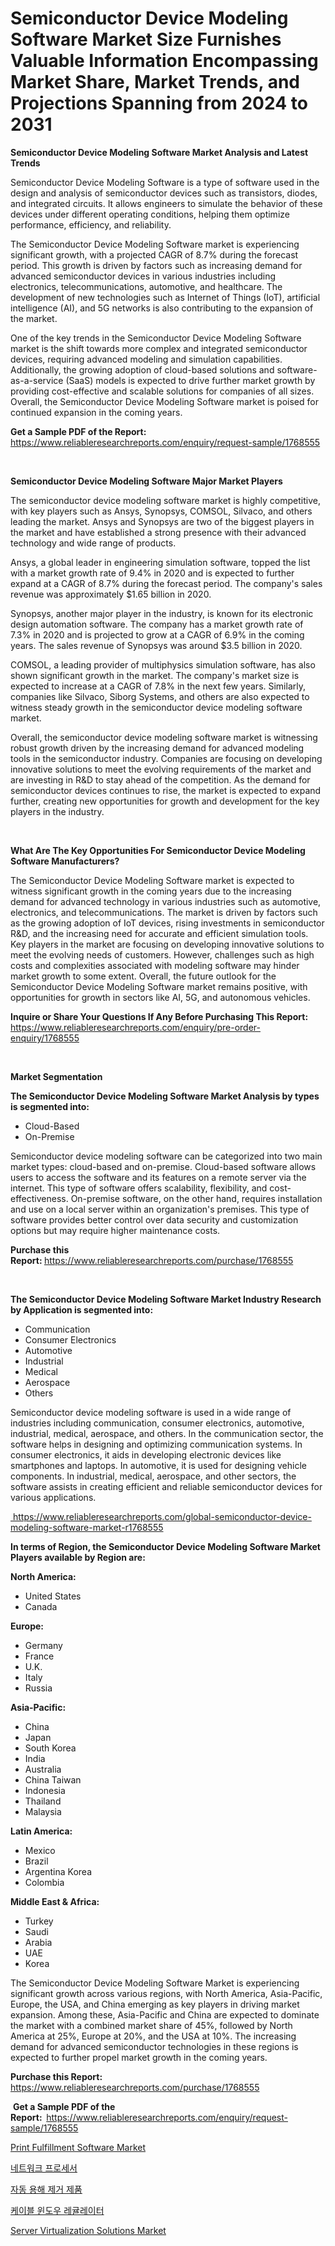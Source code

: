 <p><h1>Semiconductor Device Modeling Software Market Size Furnishes Valuable Information Encompassing Market Share, Market Trends, and Projections Spanning from 2024 to 2031</h1></p><p><strong>Semiconductor Device Modeling Software Market Analysis and Latest Trends</strong></p>
<p><p>Semiconductor Device Modeling Software is a type of software used in the design and analysis of semiconductor devices such as transistors, diodes, and integrated circuits. It allows engineers to simulate the behavior of these devices under different operating conditions, helping them optimize performance, efficiency, and reliability.</p><p>The Semiconductor Device Modeling Software market is experiencing significant growth, with a projected CAGR of 8.7% during the forecast period. This growth is driven by factors such as increasing demand for advanced semiconductor devices in various industries including electronics, telecommunications, automotive, and healthcare. The development of new technologies such as Internet of Things (IoT), artificial intelligence (AI), and 5G networks is also contributing to the expansion of the market.</p><p>One of the key trends in the Semiconductor Device Modeling Software market is the shift towards more complex and integrated semiconductor devices, requiring advanced modeling and simulation capabilities. Additionally, the growing adoption of cloud-based solutions and software-as-a-service (SaaS) models is expected to drive further market growth by providing cost-effective and scalable solutions for companies of all sizes. Overall, the Semiconductor Device Modeling Software market is poised for continued expansion in the coming years.</p></p>
<p><strong>Get a Sample PDF of the Report:&nbsp;</strong> <a href="https://www.reliableresearchreports.com/enquiry/request-sample/1768555">https://www.reliableresearchreports.com/enquiry/request-sample/1768555</a></p>
<p>&nbsp;</p>
<p><strong>Semiconductor Device Modeling Software Major Market Players</strong></p>
<p><p>The semiconductor device modeling software market is highly competitive, with key players such as Ansys, Synopsys, COMSOL, Silvaco, and others leading the market. Ansys and Synopsys are two of the biggest players in the market and have established a strong presence with their advanced technology and wide range of products.</p><p>Ansys, a global leader in engineering simulation software, topped the list with a market growth rate of 9.4% in 2020 and is expected to further expand at a CAGR of 8.7% during the forecast period. The company's sales revenue was approximately $1.65 billion in 2020.</p><p>Synopsys, another major player in the industry, is known for its electronic design automation software. The company has a market growth rate of 7.3% in 2020 and is projected to grow at a CAGR of 6.9% in the coming years. The sales revenue of Synopsys was around $3.5 billion in 2020.</p><p>COMSOL, a leading provider of multiphysics simulation software, has also shown significant growth in the market. The company's market size is expected to increase at a CAGR of 7.8% in the next few years. Similarly, companies like Silvaco, Siborg Systems, and others are also expected to witness steady growth in the semiconductor device modeling software market.</p><p>Overall, the semiconductor device modeling software market is witnessing robust growth driven by the increasing demand for advanced modeling tools in the semiconductor industry. Companies are focusing on developing innovative solutions to meet the evolving requirements of the market and are investing in R&D to stay ahead of the competition. As the demand for semiconductor devices continues to rise, the market is expected to expand further, creating new opportunities for growth and development for the key players in the industry.</p></p>
<p>&nbsp;</p>
<p><strong>What Are The Key Opportunities For Semiconductor Device Modeling Software Manufacturers?</strong></p>
<p><p>The Semiconductor Device Modeling Software market is expected to witness significant growth in the coming years due to the increasing demand for advanced technology in various industries such as automotive, electronics, and telecommunications. The market is driven by factors such as the growing adoption of IoT devices, rising investments in semiconductor R&D, and the increasing need for accurate and efficient simulation tools. Key players in the market are focusing on developing innovative solutions to meet the evolving needs of customers. However, challenges such as high costs and complexities associated with modeling software may hinder market growth to some extent. Overall, the future outlook for the Semiconductor Device Modeling Software market remains positive, with opportunities for growth in sectors like AI, 5G, and autonomous vehicles.</p></p>
<p><strong>Inquire or Share Your Questions If Any Before Purchasing This Report:</strong> <a href="https://www.reliableresearchreports.com/enquiry/pre-order-enquiry/1768555">https://www.reliableresearchreports.com/enquiry/pre-order-enquiry/1768555</a></p>
<p>&nbsp;</p>
<p><strong>Market Segmentation</strong></p>
<p><strong>The Semiconductor Device Modeling Software Market Analysis by types is segmented into:</strong></p>
<p><ul><li>Cloud-Based</li><li>On-Premise</li></ul></p>
<p><p>Semiconductor device modeling software can be categorized into two main market types: cloud-based and on-premise. Cloud-based software allows users to access the software and its features on a remote server via the internet. This type of software offers scalability, flexibility, and cost-effectiveness. On-premise software, on the other hand, requires installation and use on a local server within an organization's premises. This type of software provides better control over data security and customization options but may require higher maintenance costs.</p></p>
<p><strong>Purchase this Report:&nbsp;</strong><a href="https://www.reliableresearchreports.com/purchase/1768555">https://www.reliableresearchreports.com/purchase/1768555</a></p>
<p>&nbsp;</p>
<p><strong>The Semiconductor Device Modeling Software Market Industry Research by Application is segmented into:</strong></p>
<p><ul><li>Communication</li><li>Consumer Electronics</li><li>Automotive</li><li>Industrial</li><li>Medical</li><li>Aerospace</li><li>Others</li></ul></p>
<p><p>Semiconductor device modeling software is used in a wide range of industries including communication, consumer electronics, automotive, industrial, medical, aerospace, and others. In the communication sector, the software helps in designing and optimizing communication systems. In consumer electronics, it aids in developing electronic devices like smartphones and laptops. In automotive, it is used for designing vehicle components. In industrial, medical, aerospace, and other sectors, the software assists in creating efficient and reliable semiconductor devices for various applications.</p></p>
<p><a href="https://www.reliableresearchreports.com/global-semiconductor-device-modeling-software-market-r1768555">&nbsp;https://www.reliableresearchreports.com/global-semiconductor-device-modeling-software-market-r1768555</a></p>
<p><strong>In terms of Region, the Semiconductor Device Modeling Software Market Players available by Region are:</strong></p>
<p>
    <p> <strong> North America: </strong>
        <ul>
            <li>United States</li>
            <li>Canada</li>
        </ul>
        </p> 
    <p> <strong> Europe: </strong>
        <ul>
            <li>Germany</li>
            <li>France</li>
            <li>U.K.</li>
            <li>Italy</li>
            <li>Russia</li>
        </ul>
        </p> 
    <p> <strong> Asia-Pacific: </strong>
        <ul>
            <li>China</li>
            <li>Japan</li>
            <li>South Korea</li>
            <li>India</li>
            <li>Australia</li>
            <li>China Taiwan</li>
            <li>Indonesia</li>
            <li>Thailand</li>
            <li>Malaysia</li>
        </ul>
        </p> 
    <p> <strong> Latin America: </strong>
        <ul>
            <li>Mexico</li>
            <li>Brazil</li>
            <li>Argentina Korea</li>
            <li>Colombia</li>
        </ul>
        </p> 
    <p> <strong> Middle East & Africa: </strong>
        <ul>
            <li>Turkey</li>
            <li>Saudi</li>
            <li>Arabia</li>
            <li>UAE</li>
            <li>Korea</li>
        </ul>
    </p>
    </p>
<p><p>The Semiconductor Device Modeling Software Market is experiencing significant growth across various regions, with North America, Asia-Pacific, Europe, the USA, and China emerging as key players in driving market expansion. Among these, Asia-Pacific and China are expected to dominate the market with a combined market share of 45%, followed by North America at 25%, Europe at 20%, and the USA at 10%. The increasing demand for advanced semiconductor technologies in these regions is expected to further propel market growth in the coming years.</p></p>
<p><strong>Purchase this Report: </strong><a href="https://www.reliableresearchreports.com/purchase/1768555">https://www.reliableresearchreports.com/purchase/1768555</a></p>
<p>&nbsp;<strong>Get a Sample PDF of the Report:&nbsp;&nbsp;</strong><a href="https://www.reliableresearchreports.com/enquiry/request-sample/1768555">https://www.reliableresearchreports.com/enquiry/request-sample/1768555</a></p>
<p><strong></strong></p>
<p><p><a href="https://www.linkedin.com/pulse/print-fulfillment-software-market-key-successful-business-r9j4e?trackingId=MDSS4%2FrfSlsLmDmxpLwplQ%3D%3D">Print Fulfillment Software Market</a></p><p><a href="https://github.com/laholand/Market-Research-Report-List-3/blob/main/812357664970.md">네트워크 프로세서</a></p><p><a href="https://medium.com/@sherlock567567/%EC%9E%90%EA%B0%80-%EC%86%8C%EA%B1%B0-%EC%A0%9C%ED%92%88-%EC%8B%9C%EC%9E%A5%EC%9D%80-%EC%8B%9C%EC%9E%A5-%EC%A0%90%EC%9C%A0%EC%9C%A8-%ED%81%AC%EA%B8%B0-%EB%B0%8F-2031%EB%85%84%EA%B9%8C%EC%A7%80%EC%9D%98-%EC%98%88%EC%B8%A1%EC%9D%84-%EC%A4%91%EC%A0%90%EC%9C%BC%EB%A1%9C%ED%95%A9%EB%8B%88%EB%8B%A4-283342049dee">자동 용해 제거 제품</a></p><p><a href="https://medium.com/@leonidasalazar756/%EC%BC%80%EC%9D%B4%EB%B8%94-%EC%B0%BD-%EB%A0%88%EA%B7%A4%EB%A0%88%EC%9D%B4%ED%84%B0-%EC%8B%9C%EC%9E%A5-%EC%A7%80%ED%91%9C-%ED%95%B4%EB%8F%85-%EC%8B%9C%EC%9E%A5-%EC%A0%90%EC%9C%A0%EC%9C%A8-%ED%8A%B8%EB%A0%8C%EB%93%9C-%EB%B0%8F-%EC%84%B1%EC%9E%A5-%ED%8C%A8%ED%84%B4-c7b094a88906">케이블 윈도우 레귤레이터</a></p><p><a href="https://www.linkedin.com/pulse/server-virtualization-solutions-market-comprehensive-assessment-rfmne?trackingId=S84uXJ4ChN58SDOXrfwHOw%3D%3D">Server Virtualization Solutions Market</a></p></p>